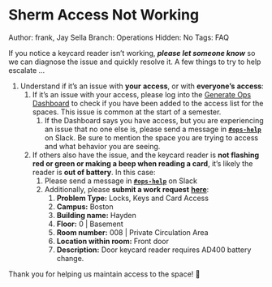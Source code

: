 # Sherm Access Not Working

Author: frank, Jay Sella
Branch: Operations
Hidden: No
Tags: FAQ

If you notice a keycard reader isn’t working, ***please let someone know*** so we can diagnose the issue and quickly resolve it. A few things to try to help escalate … 

1. Understand if it’s an issue with **your** **access**, or with **everyone’s** **access**:
    1. If it’s an issue with your access, please log into the [Generate Ops Dashboard](https://finops.generatenu.com) to check if you have been added to the access list for the spaces. This issue is common at the start of a semester.
        1. If the Dashboard says you have access, but you are experiencing an issue that no one else is, please send a message in [**`#ops-help`**](https://sherman-center.slack.com/channels/ops-help) on Slack. Be sure to mention the space you are trying to access and what behavior you are seeing.
    2. If others also have the issue, and the keycard reader is **not flashing red or green or making a beep when reading a card**, it’s likely the reader is **out of battery**. 
    In this case:
        1. Please send a message in [**`#ops-help`**](https://sherman-center.slack.com/channels/ops-help) on Slack
        2. Additionally, please **submit a work request** [**here**](https://service.northeastern.edu/facilities?id=sc_cat_item&sys_id=5a565f8187e64d50d9b1dc6d3fbb35f4):
            1. **Problem Type:** Locks, Keys and Card Access
            2. **Campus:** Boston
            3. **Building name:** Hayden
            4. **Floor:** 0 | Basement
            5. **Room number:** 008 | Private Circulation Area
            6. **Location within room:** Front door
            7. **Description:** Door keycard reader requires AD400 battery change.

Thank you for helping us maintain access to the space! 💙